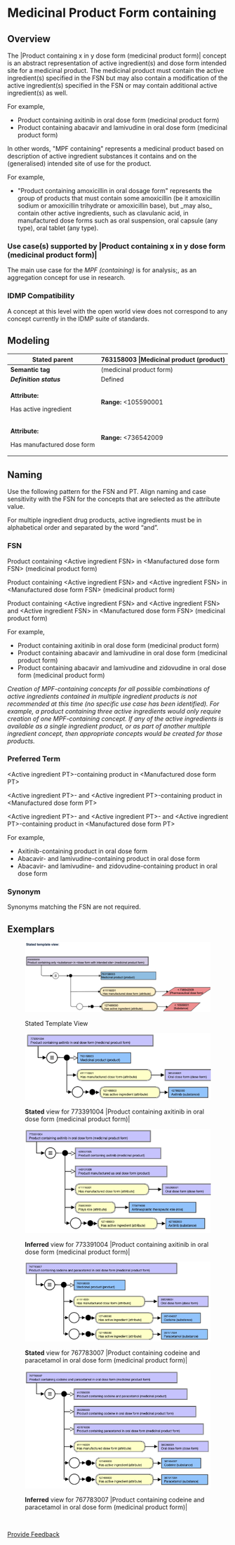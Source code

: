 # Medicinal Product Form containing

## Overview

The |Product containing x in y dose form (medicinal product form)| concept is an abstract representation of active ingredient(s) and dose form intended site for a medicinal product. The medicinal product must contain the active ingredient(s) specified in the FSN but may also contain a modification of the active ingredient(s) specified in the FSN or may contain additional active ingredient(s) as well.

For example,

* Product containing axitinib in oral dose form (medicinal product form)
* Product containing abacavir and lamivudine in oral dose form (medicinal product form)

In other words, "MPF containing" represents a medicinal product based on description of active ingredient substances it contains and on the (generalised) intended site of use for the product.

For example,

* "Product containing amoxicillin in oral dosage form" represents the group of products that must contain some amoxicillin (be it amoxicillin sodium or amoxicillin trihydrate or amoxicillin base), but \_may also\_ contain other active ingredients, such as clavulanic acid, in manufactured dose forms such as oral suspension, oral capsule (any type), oral tablet (any type).

### Use case(s) supported by |Product containing x in y dose form (medicinal product form)|

The main use case for the _MPF (containing)_ is for analysis;, as an aggregation concept for use in research.

### IDMP Compatibility

A concept at this level with the open world view does not correspond to any concept currently in the IDMP suite of standards.

## Modeling

| **Stated parent**                                                   | 763158003 \|Medicinal product (product)                                                                                                                                                                                                                                                                                                                                                                                                                                                                                                                                                                                                                                                                                                                                                                                                                                                                                                                                                          |
| ------------------------------------------------------------------- | ------------------------------------------------------------------------------------------------------------------------------------------------------------------------------------------------------------------------------------------------------------------------------------------------------------------------------------------------------------------------------------------------------------------------------------------------------------------------------------------------------------------------------------------------------------------------------------------------------------------------------------------------------------------------------------------------------------------------------------------------------------------------------------------------------------------------------------------------------------------------------------------------------------------------------------------------------------------------------------------------ |
| **Semantic tag**                                                    | (medicinal product form)                                                                                                                                                                                                                                                                                                                                                                                                                                                                                                                                                                                                                                                                                                                                                                                                                                                                                                                                                                         |
| _**Definition status**_                                             | Defined                                                                                                                                                                                                                                                                                                                                                                                                                                                                                                                                                                                                                                                                                                                                                                                                                                                                                                                                                                                          |
| <p><strong>Attribute:</strong></p><p>Has active ingredient</p>      | <p><strong>Range:</strong> &#x3C;105590001 |Substance (substance)|, excluding concepts representing structural groupers, dispositions, or roles</p><p></p><p><strong>Cardinality:</strong> 1..*</p><p>There is no technical limit on the number of Has active ingredient attributes that may be added to a concept; a practical limit may be imposed at a later date.</p><p></p><p><strong>This attribute is grouped.</strong> </p>                                                                                                                                                                                                                                                                                                                                                                                                                                                                                                                                                              |
| <p><strong>Attribute:</strong></p><p>Has manufactured dose form</p> | <p><strong>Range:</strong> &#x3C;736542009 |Pharmaceutical dose form (dose form)</p><ul><li>Only descendants that are groupers representing intended site only (e.g. 385268001 |Oral dose form (dose form)|, 385287007 |Parenteral dose form (dose form)|)</li></ul><p></p><p><strong>Cardinality:</strong> 1..1</p><p></p><p><strong>Exceptions:</strong> </p><ul><li>385217004 |Conventional release gas for inhalation (dose form)| may be used as manufactured dose form for Medicinal product form concepts.</li><li>785898006 |Conventional release solution for irrigation (dose form)| does not have 736474004 |Has dose form intended site (attribute)| but can be used as a target for manufactured dose form for Medicinal product form concepts.</li></ul><p><strong>Notes</strong></p><ul><li>This attribute describes a grouping dose form concept for the medicinal product, where the grouping is the intended site for administration of the dose form of the product</li></ul> |

## Naming

Use the following pattern for the FSN and PT. Align naming and case sensitivity with the FSN for the concepts that are selected as the attribute value.

For multiple ingredient drug products, active ingredients must be in alphabetical order and separated by the word “and”.

### FSN

Product containing \<Active ingredient FSN> in \<Manufactured dose form FSN> (medicinal product form)

Product containing \<Active ingredient FSN> and \<Active ingredient FSN> in \<Manufactured dose form FSN> (medicinal product form)

Product containing \<Active ingredient FSN> and \<Active ingredient FSN> and \<Active ingredient FSN> in \<Manufactured dose form FSN> (medicinal product form)

For example,

* Product containing axitinib in oral dose form (medicinal product form)
* Product containing abacavir and lamivudine in oral dose form (medicinal product form)
* Product containing abacavir and lamivudine and zidovudine in oral dose form (medicinal product form)

_Creation of MPF-containing concepts for all possible combinations of active ingredients contained in multiple ingredient products is not recommended at this time (no specific use case has been identified). For example, a product containing three active ingredients would only require creation of one MPF-containing concept. If any of the active ingredients is available as a single ingredient product, or as part of another multiple ingredient concept, then appropriate concepts would be created for those products._

### Preferred Term

\<Active ingredient PT>-containing product in \<Manufactured dose form PT>

\<Active ingredient PT>- and \<Active ingredient PT>-containing product in \<Manufactured dose form PT>

\<Active ingredient PT>- and \<Active ingredient PT>- and \<Active ingredient PT>-containing product in \<Manufactured dose form PT>

For example,

* Axitinib-containing product in oral dose form
* Abacavir- and lamivudine-containing product in oral dose form
* Abacavir- and lamivudine- and zidovudine-containing product in oral dose form

### Synonym

Synonyms matching the FSN are not required.

## Exemplars

<figure><img src="../../../../../../../.gitbook/assets/image (20) (1) (1).png" alt=""><figcaption><p>Stated Template View</p></figcaption></figure>

<figure><img src="../../../../../../../.gitbook/assets/image (22) (1) (1).png" alt=""><figcaption><p><strong>Stated</strong> view for 773391004 |Product containing axitinib in oral dose form (medicinal product form)|</p></figcaption></figure>

<figure><img src="../../../../../../../.gitbook/assets/image (23) (1) (1).png" alt=""><figcaption><p><strong>Inferred</strong> view for 773391004 |Product containing axitinib in oral dose form (medicinal product form)|</p></figcaption></figure>

<figure><img src="../../../../../../../.gitbook/assets/image (24) (1) (1).png" alt=""><figcaption><p><strong>Stated</strong> view for 767783007 |Product containing codeine and paracetamol in oral dose form (medicinal product form)|</p></figcaption></figure>

<figure><img src="../../../../../../../.gitbook/assets/image (25) (1) (1).png" alt=""><figcaption><p><strong>Inferred</strong> view for 767783007 |Product containing codeine and paracetamol in oral dose form (medicinal product form)|</p></figcaption></figure>

<figure><img src="../../../../../../../authoring/pharmaceutical-and-biologic-product/images/174690705.png" alt=""><figcaption></figcaption></figure>

<a href="https://docs.google.com/forms/d/e/1FAIpQLScTmbZIf0UEQwYDkY27EEWBkaiYkHSbR0_9DmFrMLXoQLyL7Q/viewform?usp=pp_url&#x26;entry.1767247133=SCT+Editorial+Guide&#x26;entry.670899847=Medicinal%20Product%20Form%20containing" class="button primary">Provide Feedback</a>
